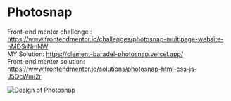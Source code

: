 # Photosnap

Front-end mentor challenge : https://www.frontendmentor.io/challenges/photosnap-multipage-website-nMDSrNmNW  
MY Solution: https://clement-baradel-photosnap.vercel.app/  
Front-end mentor solution: https://www.frontendmentor.io/solutions/photosnap-html-css-js-J5QcWmi2r

![Design of Photosnap](https://res.cloudinary.com/dz209s6jk/image/upload/v1599153644/Challenges/zvkqvpshdas9rtdkubkx.jpg)

